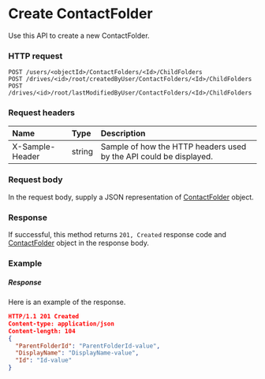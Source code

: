 # Create ContactFolder

Use this API to create a new ContactFolder.
### HTTP request
```http
POST /users/<objectId>/ContactFolders/<Id>/ChildFolders
POST /drives/<id>/root/createdByUser/ContactFolders/<Id>/ChildFolders
POST /drives/<id>/root/lastModifiedByUser/ContactFolders/<Id>/ChildFolders

```
### Request headers
| Name       | Type | Description|
|:---------------|:--------|:----------|
| X-Sample-Header  | string  | Sample of how the HTTP headers used by the API could be displayed.|

### Request body
In the request body, supply a JSON representation of [ContactFolder](../resources/contactfolder.md) object.


### Response
If successful, this method returns `201, Created` response code and [ContactFolder](../resources/contactfolder.md) object in the response body.

### Example
##### Response
Here is an example of the response.
```json
HTTP/1.1 201 Created
Content-type: application/json
Content-length: 104
{
  "ParentFolderId": "ParentFolderId-value",
  "DisplayName": "DisplayName-value",
  "Id": "Id-value"
}
```
<!-- uuid: 6e4d7c35-1468-4971-bbc5-c9cce092ae14\n2015-10-09 15:13:49 UTC -->
